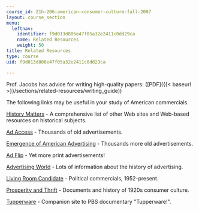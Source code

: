 ```yaml
---
course_id: 21h-206-american-consumer-culture-fall-2007
layout: course_section
menu:
  leftnav:
    identifier: f9d013d806e47f05a32e2411c0dd29ca
    name: Related Resources
    weight: 50
title: Related Resources
type: course
uid: f9d013d806e47f05a32e2411c0dd29ca

---
```


Prof. Jacobs has advice for writing high-quality papers: ([PDF]({{< baseurl >}}/sections/related-resources/writing_guide))

The following links may be useful in your study of American commercials.

[History Matters](http://historymatters.gmu.edu/) - A comprehensive list of other Web sites and Web-based resources on historical subjects.

[Ad Access](http://library.duke.edu/digitalcollections/adaccess/) - Thousands of old advertisements.

[Emergence of American Advertising](http://library.duke.edu/digitalcollections/eaa/) - Thousands more old advertisements.

[Ad Flip](http://www.adflip.com/) - Yet more print advertisements!

[Advertising World](http://advertising.utexas.edu/world/) - Lots of information about the history of advertising.

[Living Room Candidate](http://livingroomcandidate.movingimage.us/) - Political commercials, 1952-present.

[Prosperity and Thrift](http://memory.loc.gov/ammem/coolhtml/coolhome.html) - Documents and history of 1920s consumer culture.

[Tupperware](https://www.pbs.org/wgbh/americanexperience/films/tupperware/) - Companion site to PBS documentary "Tupperware!".
